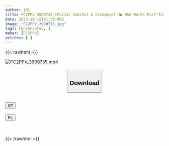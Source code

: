 ```yaml
---
author: j91
title: FC2PPV 3909735 [Facial Cumshot & Creampie] J● Who Works Part-Time At A Restaurant Is In Tears As She Rides A Horse… Then, She Squirts, Gets Spanked, And Finally Gets Creampied And Made Into A Meat Masturbator. *Review Benefits Available!
date: 2023-10-15T01:30:00Z
image: "FC2PPV_3909735.jpg"
tags: [Uncensored, ]
maker: [FC2PPV]
actress: [ ]
---
```



{{< rawhtml >}}

<div class="video" data-videoid="VWkgw098qwiKWG0">
    <a href="javascript:;">
        <img src="https://my.j91.asia/posts/FC2PPV_3909735/FC2PPV_3909735.jpg" width="WIDTH" height="HEIGHT" alt="FC2PPV_3909735.mp4" loading="lazy">
    </a>
</div>

<script type="text/javascript" src="https://j91.asia/asset/on-demand-st.js"></script>

<br>
  <link rel="stylesheet" href="https://j91.asia/asset/bs5.css">
  
  <center>
  <button class="btn btn-primary" type="button" data-bs-toggle="collapse" data-bs-target=".multi-collapse" aria-expanded="false" aria-controls="multiCollapseExample1 multiCollapseExample2"><h2>Download</h2></button></center>
</p>
<div class="row">
  <div class="col">
    <div class="collapse multi-collapse" id="multiCollapseExample1">
      <div class="card card-body">
	      	      <br>
<div class="buttons">  
<a href="https://streamtape.to/v/VWkgw098qwiKWG0"><button class="btn-hover color-3"><i class="fa fa-download"></i> ST</button></a></div>
    </div>
  </div>
</div>
  <div class="col">
    <div class="collapse multi-collapse" id="multiCollapseExample2">
      <div class="card card-body">
	      <br>
<div class="buttons">
    <a href="https://filelions.online/f/1jqnxlxa6c1k"><button class="btn-hover color-9"><i class="fa fa-download"></i> FL</button></a></div>
<br><br>
      </div>
    </div>
  </div>
</div>

{{< /rawhtml >}}